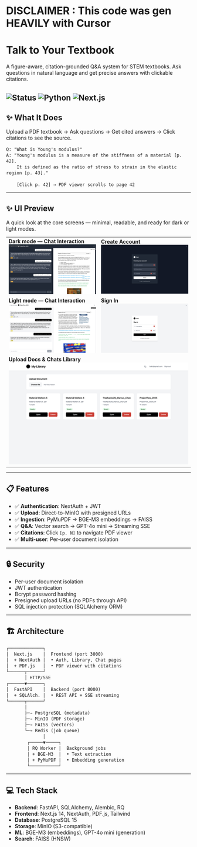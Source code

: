 # DISCLAIMER : This code was gen HEAVILY with Cursor 
# Talk to Your Textbook

A figure-aware, citation-grounded Q&A system for STEM textbooks. Ask questions in natural language and get precise answers with clickable citations.

![Status](https://img.shields.io/badge/status-MVP%20Complete-green)
![Python](https://img.shields.io/badge/python-3.11-blue)
![Next.js](https://img.shields.io/badge/next.js-14-black)
---

## ✨ What It Does

Upload a PDF textbook → Ask questions → Get cited answers → Click citations to see the source.

```
Q: "What is Young's modulus?"
A: "Young's modulus is a measure of the stiffness of a material [p. 42]. 
    It is defined as the ratio of stress to strain in the elastic region [p. 43]."
    
    [Click p. 42] → PDF viewer scrolls to page 42
```
---

## ✨ UI Preview

A quick look at the core screens — minimal, readable, and ready for dark or light modes.

<table>
  <tr>
    <td width="50%">
      <strong>Dark mode — Chat Interaction</strong><br/>
      <a href="https://github.com/Marques-079/talk-to-your-textbook/blob/ff4062cee6ffbcd0016407684a7845f1e79559ce/cursors/s1.2025.png">
        <img alt="Dark mode chat interaction" src="https://github.com/Marques-079/talk-to-your-textbook/blob/ff4062cee6ffbcd0016407684a7845f1e79559ce/cursors/s1.2025.png?raw=1" width="100%"/>
      </a>
    </td>
    <td width="50%">
      <strong>Create Account</strong><br/>
      <a href="https://github.com/Marques-079/talk-to-your-textbook/blob/ff4062cee6ffbcd0016407684a7845f1e79559ce/cursors/s2.2025.png">
        <img alt="Create account screen" src="https://github.com/Marques-079/talk-to-your-textbook/blob/ff4062cee6ffbcd0016407684a7845f1e79559ce/cursors/s2.2025.png?raw=1" width="100%"/>
      </a>
    </td>
  </tr>
  <tr>
    <td width="50%">
      <strong>Light mode — Chat Interaction</strong><br/>
      <a href="https://github.com/Marques-079/talk-to-your-textbook/blob/ff4062cee6ffbcd0016407684a7845f1e79559ce/cursors/s3.2025.png">
        <img alt="Light mode chat interaction" src="https://github.com/Marques-079/talk-to-your-textbook/blob/ff4062cee6ffbcd0016407684a7845f1e79559ce/cursors/s3.2025.png?raw=1" width="100%"/>
      </a>
    </td>
    <td width="50%">
      <strong>Sign In</strong><br/>
      <a href="https://github.com/Marques-079/talk-to-your-textbook/blob/ff4062cee6ffbcd0016407684a7845f1e79559ce/cursors/s4.2025.png">
        <img alt="Sign in screen" src="https://github.com/Marques-079/talk-to-your-textbook/blob/ff4062cee6ffbcd0016407684a7845f1e79559ce/cursors/s4.2025.png?raw=1" width="100%"/>
      </a>
    </td>
  </tr>
  <tr>
    <td colspan="2">
      <strong>Upload Docs & Chats Library</strong><br/>
      <a href="https://github.com/Marques-079/talk-to-your-textbook/blob/ff4062cee6ffbcd0016407684a7845f1e79559ce/cursors/s5.2025.png">
        <img alt="Upload docs and access chats library" src="https://github.com/Marques-079/talk-to-your-textbook/blob/ff4062cee6ffbcd0016407684a7845f1e79559ce/cursors/s5.2025.png?raw=1" width="100%"/>
      </a>
    </td>
  </tr>
</table>


---

## 📋 Features

- ✅ **Authentication**: NextAuth + JWT
- ✅ **Upload**: Direct-to-MinIO with presigned URLs
- ✅ **Ingestion**: PyMuPDF → BGE-M3 embeddings → FAISS
- ✅ **Q&A**: Vector search → GPT-4o mini → Streaming SSE
- ✅ **Citations**: Click `[p. N]` to navigate PDF viewer
- ✅ **Multi-user**: Per-user document isolation

---

## 🔒 Security

- Per-user document isolation
- JWT authentication
- Bcrypt password hashing
- Presigned upload URLs (no PDFs through API)
- SQL injection protection (SQLAlchemy ORM)

---

## 🏗️ Architecture

```
┌─────────────┐
│  Next.js    │  Frontend (port 3000)
│  + NextAuth │  • Auth, Library, Chat pages
│  + PDF.js   │  • PDF viewer with citations
└──────┬──────┘
       │ HTTP/SSE
┌──────▼──────┐
│  FastAPI    │  Backend (port 8000)
│  + SQLAlch. │  • REST API + SSE streaming
└──────┬──────┘
       │
       ├─→ PostgreSQL (metadata)
       ├─→ MinIO (PDF storage)
       ├─→ FAISS (vectors)
       └─→ Redis (job queue)
              │
        ┌─────▼─────┐
        │ RQ Worker │  Background jobs
        │ + BGE-M3  │  • Text extraction
        │ + PyMuPDF │  • Embedding generation
        └───────────┘
```
---
## 💻 Tech Stack

- **Backend**: FastAPI, SQLAlchemy, Alembic, RQ
- **Frontend**: Next.js 14, NextAuth, PDF.js, Tailwind
- **Database**: PostgreSQL 15
- **Storage**: MinIO (S3-compatible)
- **ML**: BGE-M3 (embeddings), GPT-4o mini (generation)
- **Search**: FAISS (HNSW)
